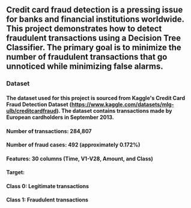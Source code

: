 ## Credit card fraud detection is a pressing issue for banks and financial institutions worldwide. This project demonstrates how to detect fraudulent transactions using a Decision Tree Classifier. The primary goal is to minimize the number of fraudulent transactions that go unnoticed while minimizing false alarms.

### Dataset
#### The dataset used for this project is sourced from Kaggle's Credit Card Fraud Detection Dataset (https://www.kaggle.com/datasets/mlg-ulb/creditcardfraud). The dataset contains transactions made by European cardholders in September 2013.

#### Number of transactions: 284,807
#### Number of fraud cases: 492 (approximately 0.172%)
#### Features: 30 columns (Time, V1-V28, Amount, and Class)
#### Target:
#### Class 0: Legitimate transactions
#### Class 1: Fraudulent transactions
